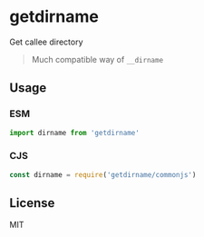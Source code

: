 # getdirname

Get callee directory

> Much compatible way of `__dirname`

## Usage

### ESM

```js
import dirname from 'getdirname'
```

### CJS

```js
const dirname = require('getdirname/commonjs')
```

## License

MIT
